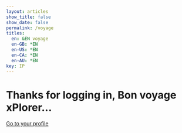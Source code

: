 ```yaml
---
layout: articles
show_title: false
show_date: false
permalink: /voyage
titles:
  en: &EN voyage
  en-GB: *EN
  en-US: *EN
  en-CA: *EN
  en-AU: *EN
key: IP
---
```


<div id="voyage-content">
    <h1>Thanks for logging in, Bon voyage xPlorer...</h1>
    <p id="user-info"></p> <!-- Placeholder for user role and email -->
    <p><a href="/voyage/profile">Go to your profile</a></p> <!-- Link to profile page -->

</div>

<script>
document.addEventListener('DOMContentLoaded', function() {
    const jwtToken = localStorage.getItem('jwtToken');
    console.log('Retrieved JWT token from localStorage:', jwtToken);

    if (!jwtToken) {
        console.log('No JWT token found, redirecting to login.');
        window.location.href = '/login';
        return;
    }

    const userRole = localStorage.getItem('userRole');
    const userName = localStorage.getItem('userName');
    
    console.log('Retrieved userRole from localStorage:', userRole);
    console.log('Retrieved userName from localStorage:', userName);

    if (userRole && userName) {
        // Display user info without showing JWT token publicly
        displayUserInfo(userRole, userName);
    } else {
        // If user data is not available, potentially log out or handle accordingly
        console.error('User data not found, redirecting to login.');
        window.location.href = '/login';
    }
});

// Function to display user information
function displayUserInfo(userRole, userName) {
    const userInfoElement = document.getElementById('user-info');
    userInfoElement.innerHTML = `
        <strong>User Role:</strong> ${userRole}<br>
        <strong>User Name:</strong> ${userName}
    `;
}
</script>
